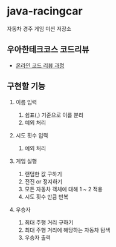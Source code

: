 # java-racingcar
자동차 경주 게임 미션 저장소

## 우아한테크코스 코드리뷰
* [온라인 코드 리뷰 과정](https://github.com/woowacourse/woowacourse-docs/blob/master/maincourse/README.md)

## 구현할 기능
1. 이름 입력
    1. 쉼표(,) 기준으로 이름 분리
    2. 예외 처리
    
2. 시도 횟수 입력
    1. 예외 처리
    
3. 게임 실행
    1. 랜덤한 값 구하기
    2. 전진 or 정지하기
    3. 모든 자동차 객체에 대해 1 ~ 2 적용
    4. 시도 횟수 만큼 반복
    
4. 우승자
    1. 최대 주행 거리 구하기
    2. 최대 주행 거리에 해당하는 자동차 탐색
    3. 우승자 출력
